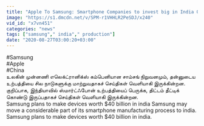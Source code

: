 ```yaml
---
title: "Apple To Samsung: Smartphone Companies to invest big in India Oneindia Tamil"
image: "https://s1.dmcdn.net/v/SPM-r1VHHLR2PeSDJ/x240"
vid_id: "x7vn451"
categories: "news"
tags: ["samsung"," india"," production"]
date: "2020-08-27T03:00:20+03:00"
---
```

#Samsung  <br>#Apple  <br>#China  <br>உலகின் முன்னணி எலெக்ட்ரானிக்ஸ் கம்பெனியான சாம்சங் நிறுவனமும், தன்னுடைய உற்பத்தியை சில நாடுகளுக்கு மாற்றுவதாகச் செய்திகள் வெளியாகி இருக்கின்றன. குறிப்பாக, இந்தியாவில் ஸ்மார்ட்ஃபோன் உற்பத்தியைப் பெருக்க, திட்டம் தீட்டிக் கொண்டு இருப்பதாகச் செய்திகள் வெளியாகி இருக்கின்றன.  <br>Samsung plans to make devices worth $40 billion in india Samsung may move a considerable part of its smartphone manufacturing process to india. Samsung plans to make devices worth $40 billion in india.  <br>
